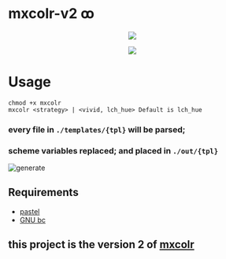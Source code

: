 # mxcolr-v2 ꚙ

<p align="center">
  <img src="./assets/screenshots/2022-01-29-163127_318x127_scrot.png">
</p>
<p align="center">
  <img src="./assets/screenshots/2022-01-29-190221_2560x1080_scrot.png">
</p>

Usage
=====
    chmod +x mxcolr
    mxcolr <strategy> | <vivid, lch_hue> Default is lch_hue

### every file in `./templates/{tpl}` will be parsed;
### scheme variables replaced; and placed in `./out/{tpl}`

![generate](./assets/gifcast_220319143316.gif)

Requirements
------------
- [pastel](https://github.com/sharkdp/pastel)
- [GNU bc](https://www.gnu.org/software/bc)

## this project is the version 2 of [mxcolr](https://github.com/metaory/mxcolr)


